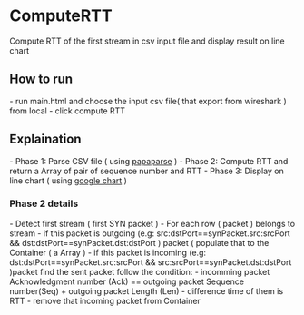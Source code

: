 # ComputeRTT
Compute RTT of the first stream in csv input file and display result on line chart
<h2>How to run</h2>
- run main.html and choose the input csv file( that export from wireshark ) from local
- click compute RTT
<h2>Explaination</h2>
- Phase 1: Parse CSV file ( using <a href='http://papaparse.com/'>papaparse</a> )
- Phase 2: Compute RTT and return a Array of pair of sequence number and RTT
- Phase 3: Display on line chart ( using <a href='https://developers.google.com/chart/'>google chart</a> )
<h3>Phase 2 details</h3>
- Detect first stream ( first SYN packet )
- For each row ( packet ) belongs to stream
  - if this packet is outgoing (e.g: src:dstPort==synPacket.src:srcPort && dst:dstPort==synPacket.dst:dstPort ) packet (  populate that to the Container ( a Array )
  - if this packet is incoming (e.g: dst:dstPort==synPacket.src:srcPort && src:srcPort==synPacket.dst:dstPort )packet find the sent packet follow the condition:
    - incomming packet Acknowledgment number (Ack) == outgoing packet Sequence number(Seq) + outgoing packet Length (Len)
    - difference time of them is RTT
    - remove that incoming packet from Container
